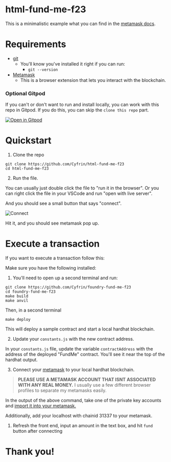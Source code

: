 # html-fund-me-f23


This is a minimalistic example what you can find in the [metamask docs](https://docs.metamask.io/guide/create-dapp.html#basic-action-part-1).

# Requirements

- [git](https://git-scm.com/book/en/v2/Getting-Started-Installing-Git)
  - You'll know you've installed it right if you can run:
    - `git --version`
- [Metamask](https://metamask.io/)
  - This is a browser extension that lets you interact with the blockchain.

### Optional Gitpod

If you can't or don't want to run and install locally, you can work with this repo in Gitpod. If you do this, you can skip the `clone this repo` part.

[![Open in Gitpod](https://gitpod.io/button/open-in-gitpod.svg)](https://gitpod.io/#github.com/PatrickAlphaC/html-fund-me-f23)

# Quickstart

1. Clone the repo

```
git clone https://github.com/Cyfrin/html-fund-me-f23
cd html-fund-me-f23
```

2. Run the file.

You can usually just double click the file to "run it in the browser". Or you can right click the file in your VSCode and run "open with live server".

And you should see a small button that says "connect".

![Connect](connect.png)

Hit it, and you should see metamask pop up.

# Execute a transaction

If you want to execute a transaction follow this:

Make sure you have the following installed:

1. You'll need to open up a second terminal and run:

```
git clone https://github.com/Cyfrin/foundry-fund-me-f23
cd foundry-fund-me-f23
make build
make anvil
```

Then, in a second terminal
```
make deploy
```

This will deploy a sample contract and start a local hardhat blockchain.

2. Update your `constants.js` with the new contract address.

In your `constants.js` file, update the variable `contractAddress` with the address of the deployed "FundMe" contract. You'll see it near the top of the hardhat output.

3. Connect your [metamask](https://metamask.io/) to your local hardhat blockchain.

> **PLEASE USE A METAMASK ACCOUNT THAT ISNT ASSOCIATED WITH ANY REAL MONEY.**
> I usually use a few different browser profiles to separate my metamasks easily.

In the output of the above command, take one of the private key accounts and [import it into your metamask.](https://metamask.zendesk.com/hc/en-us/articles/360015489331-How-to-import-an-Account)

Additionally, add your localhost with chainid 31337 to your metamask.

1. Refresh the front end, input an amount in the text box, and hit `fund` button after connecting

# Thank you!
